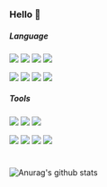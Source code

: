 ### Hello 👋


 
##### Language
<img src="https://img.shields.io/badge/JAVA(main)-181717?style=flat&logo=Java"/> <img src="https://img.shields.io/badge/JavaScript-F7DF1E?style=flat&logo=JavaScript&logoColor=FFFFFF"/> 
<img src="https://img.shields.io/badge/jQuery-0769AD?style=flat&logo=jQuery&logoColor=FFFFFF"/>
<img src="https://img.shields.io/badge/Node.js-339933?style=flat&logo=Node.js&logoColor=FFFFFF"/>

<img src="https://img.shields.io/badge/TypeScript-3178C6?style=flat&logo=TypeScript&logoColor=FFFFFF"/> <img src="https://img.shields.io/badge/Vue.js-4FC08D?style=flat&logo=Vue.js&logoColor=FFFFFF"/>
<img src="https://img.shields.io/badge/MySQL-4479A1?style=flat&logo=MySQL&logoColor=FFFFFF"/>
<img src="https://img.shields.io/badge/Oracle-F80000?style=flat&logo=Oracle&logoColor=FFFFFF"/>

##### Tools
<img src="https://img.shields.io/badge/IntelliJ IDEA-181717?style=flat&logo=IntelliJ IDEA&logoColor=FFFFFF"/> <img src="https://img.shields.io/badge/Postman-FF6C37?style=flat&logo=Postman&logoColor=FFFFFF"/>
<img src="https://img.shields.io/badge/Slack-4A154B?style=flat&logo=Slack&logoColor=FFFFFF"/>

<img src="https://img.shields.io/badge/Sourcetree-0052CC?style=flat&logo=Sourcetree&logoColor=FFFFFF"/> <img src="https://img.shields.io/badge/Spring Boot-6DB33F?style=flat&logo=Spring Boot&logoColor=FFFFFF"/>
<img src="https://img.shields.io/badge/Swagger-85EA2D?style=flat&logo=Swagger&logoColor=FFFFFF"/>
<img src="https://img.shields.io/badge/GitHub-181717?style=flat&logo=GitHub&logoColor=FFFFFF"/>

#
![Anurag's github stats](https://github-readme-stats.vercel.app/api?username=daybyhj&show_icons=true&theme=transparent)


<!--
이모지 : https://gist.github.com/rxaviers/7360908
움직이는 아이콘 : https://techstack-generator.vercel.app/
기본 아이콘 : https://shields.io/
-->


<!--
[![Solved.ac Profile](http://mazassumnida.wtf/api/v2/generate_badge?boj=brains2)](https://solved.ac/brains2/)
![Top Langs](https://github-readme-stats.vercel.app/api/top-langs/?username=daybyhj&layout=compact&theme=transparent)
![GitHub Streak](https://github-readme-streak-stats.herokuapp.com/?user=daybyhj&theme=tokyonight)
[![Ashutosh's github activity graph](https://activity-graph.herokuapp.com/graph?username=daybyhj&theme=nord)](https://github.com/daybyhj/github-readme-activity-graph)
-->

<!--
**daybyhj/daybyhj** is a ✨ _special_ ✨ repository because its `README.md` (this file) appears on your GitHub profile.

Here are some ideas to get you started:

- 🔭 I’m currently working on ...
- 🌱 I’m currently learning ...
- 👯 I’m looking to collaborate on ...
- 🤔 I’m looking for help with ...
- 💬 Ask me about ...
- 📫 How to reach me: ...
- 😄 Pronouns: ...
- ⚡ Fun fact: ...
-->
